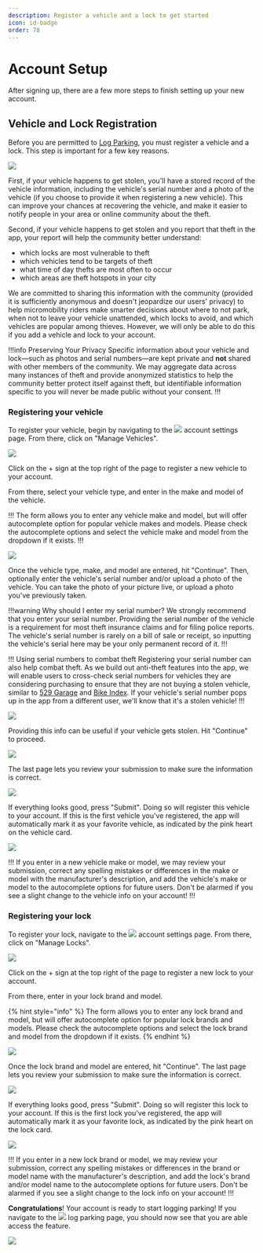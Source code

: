 ```yaml
---
description: Register a vehicle and a lock to get started
icon: id-badge
order: 78
---
```


# Account Setup

After signing up, there are a few more steps to finish setting up your new account.

## Vehicle and Lock Registration

Before you are permitted to [Log Parking](logging-parking.md), you must register a vehicle and a lock. This step is important for a few key reasons.

![](../static/screenshots/account-setup/log-parking-not-permitted.png)

First, if your vehicle happens to get stolen, you'll have a stored record of the vehicle information, including the vehicle's serial number and a photo of the vehicle (if you choose to provide it when registering a new vehicle). This can improve your chances at recovering the vehicle, and make it easier to notify people in your area or online community about the theft.

Second, if your vehicle happens to get stolen and you report that theft in the app, your report will help the community better understand:

- which locks are most vulnerable to theft
- which vehicles tend to be targets of theft
- what time of day thefts are most often to occur
- which areas are theft hotspots in your city

We are committed to sharing this information with the community (provided it is sufficiently anonymous and doesn't jeopardize our users' privacy) to help micromobility riders make smarter decisions about where to not park, when not to leave your vehicle unattended, which locks to avoid, and which vehicles are popular among thieves. However, we will only be able to do this if you add a vehicle and lock to your account.

!!!info Preserving Your Privacy
Specific information about your vehicle and lock—such as photos and serial numbers—are kept private and **not** shared with other members of the community. We may aggregate data across many instances of theft and provide anonymized statistics to help the community better protect itself against theft, but identifiable information specific to you will never be made public without your consent.
!!!


### Registering your vehicle

To register your vehicle, begin by navigating to the ![](../static/icons/icon-account-settings.png) account settings page. From there, click on "Manage Vehicles".

![](../static/screenshots/account-setup/manage-vehicles-blank.png)

Click on the + sign at the top right of the page to register a new vehicle to your account.

From there, select your vehicle type, and enter in the make and model of the vehicle.

!!!
The form allows you to enter any vehicle make and model, but will offer autocomplete option for popular vehicle makes and models. Please check the autocomplete options and select the vehicle make and model from the dropdown if it exists.
!!!

![](../static/screenshots/account-setup/add-vehicle-1.png)

Once the vehicle type, make, and model are entered, hit "Continue". Then, optionally enter the vehicle's serial number and/or upload a photo of the vehicle. You can take the photo of your picture live, or upload a photo you've previously taken. 

!!!warning Why should I enter my serial number?
We strongly recommend that you enter your serial number. Providing the serial number of the vehicle is a requirement for most theft insurance claims and for filing police reports. The vehicle's serial number is rarely on a bill of sale or receipt, so inputting the vehicle's serial here may be your only permanent record of it.
!!!

!!! Using serial numbers to combat theft
Registering your serial number can also help combat theft. As we build out anti-theft features into the app, we will enable users to cross-check serial numbers for vehicles they are considering purchasing to ensure that they are not buying a stolen vehicle, similar to [529 Garage](https://project529.com/garage) and [Bike Index](https://bikeindex.org). If your vehicle's serial number pops up in the app from a different user, we'll know that it's a stolen vehicle!
!!!

![](../static/screenshots/account-setup/add-vehicle-2a.png)

Providing this info can be useful if your vehicle gets stolen. Hit "Continue" to proceed.

![](../static/screenshots/account-setup/add-vehicle-2b.png)

The last page lets you review your submission to make sure the information is correct. 

![](../static/screenshots/account-setup/add-vehicle-3.png)

If everything looks good, press "Submit". Doing so will register this vehicle to your account. If this is the first vehicle you've registered, the app will automatically mark it as your favorite vehicle, as indicated by the pink heart on the vehicle card.

![](../static/screenshots/account-setup/manage-vehicles-first.png)

!!!
If you enter in a new vehicle make or model, we may review your submission, correct any spelling mistakes or differences in the make or model with the manufacturer's description, and add the vehicle's make or model to the autocomplete options for future users. Don't be alarmed if you see a slight change to the vehicle info on your account!
!!!


### Registering your lock

To register your lock, navigate to the ![](../static/icons/icon-account-settings.png) account settings page. From there, click on "Manage Locks".

![](../static/screenshots/account-setup/manage-locks-blank.png)

Click on the + sign at the top right of the page to register a new lock to your account.

From there, enter in your lock brand and model.

{% hint style="info" %}
The form allows you to enter any lock brand and model, but will offer autocomplete option for popular lock brands and models. Please check the autocomplete options and select the lock brand and model from the dropdown if it exists.
{% endhint %}

![](../static/screenshots/account-setup/add-lock-1.png)

Once the lock brand and model are entered, hit "Continue". The last page lets you review your submission to make sure the information is correct.

![](../static/screenshots/account-setup/add-lock-2.png)

If everything looks good, press "Submit". Doing so will register this lock to your account. If this is the first lock you've registered, the app will automatically mark it as your favorite lock, as indicated by the pink heart on the lock card.

![](../static/screenshots/account-setup/manage-locks-first.png)

!!!
If you enter in a new lock brand or model, we may review your submission, correct any spelling mistakes or differences in the brand or model name with the manufacturer's description, and add the lock's brand and/or model name to the autocomplete options for future users. Don't be alarmed if you see a slight change to the lock info on your account!
!!!

**Congratulations**! Your account is ready to start logging parking! If you navigate to the ![](../.gitbook/assets/icon-nav-log-parking.png) log parking page, you should now see that you are able access the feature. 

![](../static/screenshots/account-setup/manage-locks-first.png)

